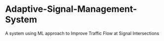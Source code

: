 # Adaptive-Signal-Management-System
A system using ML approach to Improve Traffic Flow at Signal Intersections
